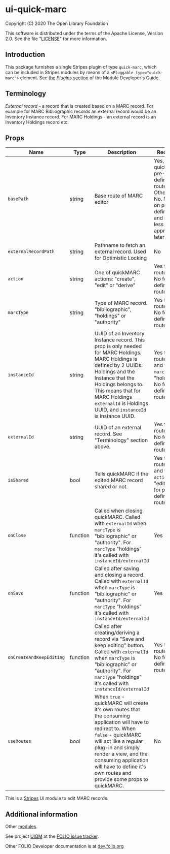 # ui-quick-marc

Copyright (C) 2020 The Open Library Foundation

This software is distributed under the terms of the Apache License,
Version 2.0. See the file "[LICENSE](LICENSE)" for more information.

## Introduction

This package furnishes a single Stripes plugin of type `quick-marc`,
which can be included in Stripes modules by means of a `<Pluggable
type="quick-marc">` element. See [the *Plugins*
section](https://github.com/folio-org/stripes-core/blob/master/doc/dev-guide.md#plugins)
of the Module Developer's Guide.

## Terminology

*External record* - a record that is created based on a MARC record. For example for MARC Bibliographic records an external record would be an Inventory Instance record. For MARC Holdings - an external record is an Inventory Holdings record etc.

## Props

| Name | Type | Description | Required |
--- | --- | --- | --- |
| `basePath` | string | Base route of MARC editor | Yes, when quickMARC pre-defined routes. Otherwise No. More on pre-defined and route-less approaches later. |
| `externalRecordPath` | string | Pathname to fetch an external record. Used for Optimistic Locking | No |
| `action` | string | One of quickMARC actions: "create", "edit" or "derive" | Yes for route-less, No for pre-defined routes |
| `marcType` | string | Type of MARC record. "bibliographic", "holdings" or "authority" | Yes for route-less, No for pre-defined routes |
| `instanceId` | string | UUID of an Inventory Instance record. This prop is only needed for MARC Holdings. MARC Holdings is defined by 2 UUIDs: Holdings and the Instance that the Holdings belongs to. This means that for MARC Holdings `externalId` is Holdings UUID, and `instanceId` is Instance UUID. | Yes for route-less and when `marcType` is "holdings", No for pre-defined routes. |
| `externalId` | string | UUID of an external record. See "Terminology" section above. | Yes for route-less, No for pre-defined routes |
| `isShared` | bool | Tells quickMARC if the edited MARC record shared or not. | Yes for route-less and when `action` is "edit", No for pre-defined routes |
| `onClose` | function | Called when closing quickMARC. Called with `externalId` when `marcType` is "bibliographic" or "authority". For `marcType` "holdings" it's called with `instanceId/externalId` | Yes |
| `onSave` | function | Called after saving and closing a record. Called with `externalId` when `marcType` is "bibliographic" or "authority". For `marcType` "holdings" it's called with `instanceId/externalId` | Yes |
| `onCreateAndKeepEditing` | function | Called after creating/deriving a record via "Save and keep editing" button. Called with `externalId` when `marcType` is "bibliographic" or "authority". For `marcType` "holdings" it's called with `instanceId/externalId` | Yes for route-less, No for pre-defined routes |
| `useRoutes` | bool | When `true` - quickMARC will create it's own routes that the consuming application will have to redirect to. When `false` - quickMARC will act like a regular plug-in and simply render a view, and the consuming application will have to define it's own routes and provide some props to quickMARC. | No |

This is a [Stripes](https://github.com/folio-org/stripes-core/) UI module to edit MARC records.

## Additional information

Other [modules](https://dev.folio.org/source-code/#client-side).

See project [UIQM](https://issues.folio.org/browse/UIQM)
at the [FOLIO issue tracker](https://dev.folio.org/guidelines/issue-tracker).

Other FOLIO Developer documentation is at [dev.folio.org](https://dev.folio.org/)
